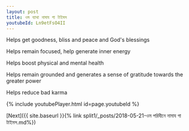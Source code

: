 ```yaml
---
layout: post
title: ওম ব্যাথা নামায গা টাইমস
youtubeId: Ln9etFsO4II
---
```

 
 
Helps get goodness, bliss and peace and God's blessings
 
Helps remain focused, help generate inner energy 
 
Helps boost physical and mental health 
 
Helps remain grounded and generates a sense of gratitude towards the greater power 
 
Helps reduce bad karma
 
 
 
 


{% include youtubePlayer.html id=page.youtubeId %}
 
[Next]({{ site.baseurl }}{% link  split1/_posts/2018-05-21-ওম পরিধীনে নামায গা টাইমস.md%})
 
